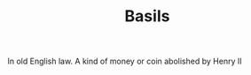 ---
title: Basils
letter: B
permalink: "/definitions/basils.html"
body: In old English law. A kind of money or coin abolished by Henry II
published_at: '2018-07-07'
layout: post
---